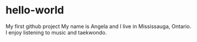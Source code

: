 # hello-world
My first github project
My name is Angela and I live in Mississauga, Ontario.
I enjoy listening to music and taekwondo.
